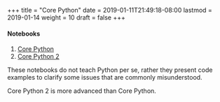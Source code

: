 +++
title = "Core Python"
date = 2019-01-11T21:49:18-08:00
lastmod = 2019-01-14
weight = 10
draft = false
+++

#### Notebooks
1. [Core Python](http://nbviewer.jupyter.org/github/sdiehl28/tutorial-jupyter-notebooks/blob/master/python/CorePython.ipynb)
2. [Core Python 2](http://nbviewer.jupyter.org/github/sdiehl28/tutorial-jupyter-notebooks/blob/master/python/CorePython2.ipynb)

These notebooks do not teach Python per se, rather they present code examples to clarify some issues that are commonly misunderstood.

Core Python 2 is more advanced than Core Python.

